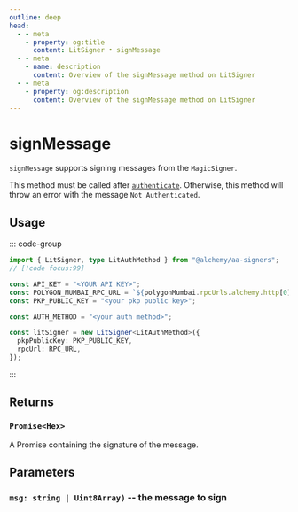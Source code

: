 ```yaml
---
outline: deep
head:
  - - meta
    - property: og:title
      content: LitSigner • signMessage
  - - meta
    - name: description
      content: Overview of the signMessage method on LitSigner
  - - meta
    - property: og:description
      content: Overview of the signMessage method on LitSigner
---
```


# signMessage

`signMessage` supports signing messages from the `MagicSigner`.

This method must be called after [`authenticate`](/packages/aa-signers/lit-protocol/authenticate). Otherwise, this method will throw an error with the message `Not Authenticated`.

## Usage

::: code-group

```ts [example.ts]
import { LitSigner, type LitAuthMethod } from "@alchemy/aa-signers";
// [!code focus:99]

const API_KEY = "<YOUR API KEY>";
const POLYGON_MUMBAI_RPC_URL = `${polygonMumbai.rpcUrls.alchemy.http[0]}/${API_KEY}`;
const PKP_PUBLIC_KEY = "<your pkp public key>";

const AUTH_METHOD = "<your auth method>";

const litSigner = new LitSigner<LitAuthMethod>({
  pkpPublicKey: PKP_PUBLIC_KEY,
  rpcUrl: RPC_URL,
});
```

:::

## Returns

### `Promise<Hex>`

A Promise containing the signature of the message.

## Parameters

### `msg: string | Uint8Array)` -- the message to sign

